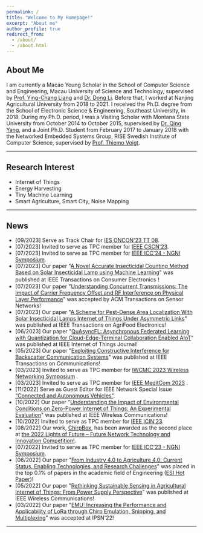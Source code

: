 ```yaml
---
permalink: /
title: "Welcome to My Homepage!"
excerpt: "About me"
author_profile: true
redirect_from: 
  - /about/
  - /about.html
---
```



About Me
------
I am currently a Macao Young Scholar in the School of Computer Science and Engineering, Macau University of Science and Technology, supervised by [Prof. Ying-Chang Liang](https://scholar.google.com.sg/citations?user=HybIiJ8AAAAJ&hl=en) and [Dr. Dong Li](https://www.must.edu.mo/en/fi/staff/lidong). Before that, I worked at Nanjing Agricultural University from 2018 to 2021. I received the Ph.D. degree from the School of Electronic Science & Engineering, Southeast University, in 2018. During my Ph.D. period, I was a Visiting Scholar with Montana State University from October 2014 to October 2015, supervised by [Dr. Qing Yang](http://www.cse.unt.edu/~qingyang/), and a Joint Ph.D. Student from February 2017 to January 2018 with the Networked Embedded Systems Group, RISE Swedish Institute of Computer Science, supervised by [Prof. Thiemo Voigt](https://katalog.uu.se/profile/?id=N2-279). 


------

Research Interest
------
* Internet of Things
* Energy Harvesting
* Tiny Machine Learning
* Smart Agriculture, Smart City, Noise Mapping

------

News
------
* [09/2023] Serve as Track Chair for [IES ONCON'23 TT 08](https://iesoncon2023.com/technical-tracks/).
* [07/2023] Invited to serve as TPC member for [IEEE CSCN'23](https://cscn2023.ieee-cscn.org/).
* [07/2023] Invited to serve as TPC member for [IEEE ICC'24 - NGNI Symposium](https://icc2024.ieee-icc.org/).
* [07/2023] Our paper "[A Novel Accurate Insecticidal Counting Method Based on Solar Insecticidal Lamp using Machine Learning](https://ieeexplore.ieee.org/document/10190097)" was published at  IEEE Transactions on Consumer Electronics！ 
* [07/2023] Our paper "[Understanding Concurrent Transmissions: The Impact of Carrier Frequency Offset and RF Interference on Physical Layer Performance](https://arxiv.org/abs/2304.00371)" was accepted by ACM Transactions on Sensor Networks!
* [07/2023] Our paper "[A Scheme for Pest-Dense Area Localization With Solar Insecticidal Lamps Internet of Things Under Asymmetric Links](https://ieeexplore.ieee.org/document/10175161)" was published at IEEE Transactions on AgriFood Electronics!
* [06/2023] Our paper "[QuAsyncFL: Asynchronous Federated Learning with Quantization for Cloud-Edge-Terminal Collaboration Enabled AIoT](https://ieeexplore.ieee.org/document/10168200)" was published at IEEE Internet of Things Journal!
* [05/2023] Our paper "[Exploiting Constructive Interference for Backscatter Communication Systems](https://chrisye-liu.github.io/files/gu23CI.pdf)" was published at IEEE Transactions on Communications!
* [03/2023] Invited to serve as TPC member for [IWCMC 2023 Wireless Networking Symposium](https://iwcmc.org/2023/) .
* [03/2023] Invited to serve as TPC member for [IEEE MeditCom 2023](https://meditcom2023.ieee-meditcom.org/) .
* [11/2022] Serve as Guest Editor for IEEE Network Special Issue [“Connected and Autonomous Vehicles”](https://www.comsoc.org/publications/magazines/ieee-network/cfp/connected-and-autonomous-vehicles).
* [10/2022] Our paper "[Understanding the Impact of Environmental Conditions on Zero-Power Internet of Things: An Experimental Evaluation](https://ieeexplore.ieee.org/document/9928079)" was published at IEEE Wireless Communications!
* [10/2022] Invited to serve as TPC member for [IEEE ICIN'23](https://www.icin-conference.org/).
* [08/2022] Our work, [ChirpBox](https://chirpbox.github.io/), has been awarded as the second place at [the 2022 Lights of Future – Future Network Technology and Innovation Competition!](https://chrisye-liu.github.io/files/certificate/2022lightaward.jpg).
* [07/2022] Invited to serve as TPC member for [IEEE ICC'23 - NGNI Symposium](https://icc2023.ieee-icc.org/).
* [06/2022] Our paper "[From Industry 4.0 to Agriculture 4.0: Current Status, Enabling Technologies, and Research Challenges](https://chrisye-liu.github.io/files/ye20agriculture4.pdf)" was placed in the top 0.1% of papers in the academic field of Engineering ([ESI Hot Paper](https://chrisye-liu.github.io/files/agri4hotpaper.pdf))!
* [05/2022] Our paper "[Rethinking Sustainable Sensing in Agricultural Internet of Things: From Power Supply Perspective](https://chrisye-liu.github.io/files/ye22poweredge.pdf)" was published at IEEE Wireless Communications!
* [03/2022] Our paper "[EMU: Increasing the Performance and Applicability of LoRa
through Chirp Emulation, Snipping, and Multiplexing](https://chrisye-liu.github.io/files/yang22emu.pdf)" was accepted at IPSN'22!

------
<body>
<script type='text/javascript' id='clustrmaps' src='//cdn.clustrmaps.com/map_v2.js?cl=ffffff&w=a&t=tt&d=mBijBJ5D94MAVLqFRufg40ogHIrBiF1-SbfwZoVNwnY'></script>
<body>